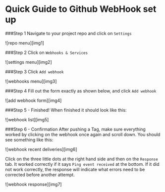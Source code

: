 Quick Guide to Github WebHook set up
====================================

###Step 1
Navigate to your project repo and click on `Settings`

![repo menu][img1]

###Step 2
Click on `Webhooks & Services`

![settings menu][img2]

###Step 3
Click `Add webhook`

![webhooks menu][img3]

###Step 4
Fill out the form exactly as shown below, and click `Add webhook`

![add webhook form][img4]

###Step 5 - Finished!
When finished it should look like this:

![webhook list][img5]

###Step 6 - Confirmation
After pushing a Tag, make sure everything worked by clicking on the webhook once again and scroll down. You should see
something like this:

![webhook recent deliveries][img6]

Click on the three little dots at the right hand side and then on the `Response` tab. It worked correctly if it says
`Ping event received` at the bottom. If it did not work correctly, the response will indicate what errors need to be
corrected before another attempt.

![webhook response][img7]
